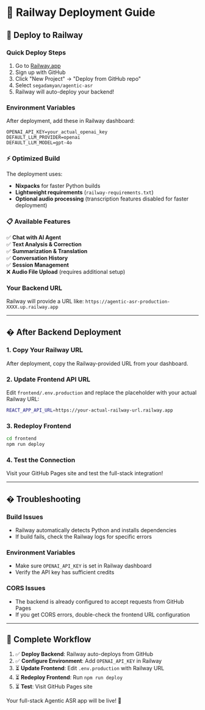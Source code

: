# 🚀 Railway Deployment Guide

## 🌟 **Deploy to Railway**

### Quick Deploy Steps
1. Go to [Railway.app](https://railway.app)
2. Sign up with GitHub
3. Click "New Project" → "Deploy from GitHub repo"
4. Select `segadamyan/agentic-asr`
5. Railway will auto-deploy your backend!

### Environment Variables
After deployment, add these in Railway dashboard:
```
OPENAI_API_KEY=your_actual_openai_key
DEFAULT_LLM_PROVIDER=openai
DEFAULT_LLM_MODEL=gpt-4o
```

### ⚡ **Optimized Build**
The deployment uses:
- **Nixpacks** for faster Python builds
- **Lightweight requirements** (`railway-requirements.txt`)
- **Optional audio processing** (transcription features disabled for faster deployment)

### 📋 **Available Features**
✅ **Chat with AI Agent**  
✅ **Text Analysis & Correction**  
✅ **Summarization & Translation**  
✅ **Conversation History**  
✅ **Session Management**  
❌ **Audio File Upload** (requires additional setup)

### Your Backend URL
Railway will provide a URL like: `https://agentic-asr-production-XXXX.up.railway.app`

---

## � **After Backend Deployment**

### 1. Copy Your Railway URL
After deployment, copy the Railway-provided URL from your dashboard.

### 2. Update Frontend API URL
Edit `frontend/.env.production` and replace the placeholder with your actual Railway URL:
```bash
REACT_APP_API_URL=https://your-actual-railway-url.railway.app
```

### 3. Redeploy Frontend
```bash
cd frontend
npm run deploy
```

### 4. Test the Connection
Visit your GitHub Pages site and test the full-stack integration!

---

## � **Troubleshooting**

### Build Issues
- Railway automatically detects Python and installs dependencies
- If build fails, check the Railway logs for specific errors

### Environment Variables
- Make sure `OPENAI_API_KEY` is set in Railway dashboard
- Verify the API key has sufficient credits

### CORS Issues
- The backend is already configured to accept requests from GitHub Pages
- If you get CORS errors, double-check the frontend URL configuration

---

## 🎯 **Complete Workflow**

1. ✅ **Deploy Backend**: Railway auto-deploys from GitHub
2. ✅ **Configure Environment**: Add `OPENAI_API_KEY` in Railway
3. ⏳ **Update Frontend**: Edit `.env.production` with Railway URL
4. ⏳ **Redeploy Frontend**: Run `npm run deploy`
5. ⏳ **Test**: Visit GitHub Pages site

Your full-stack Agentic ASR app will be live! 🎉
